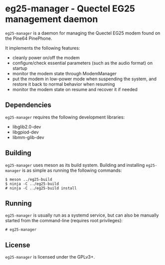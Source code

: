 # eg25-manager - Quectel EG25 management daemon

`eg25-manager` is a daemon for managing the Quectel EG25 modem found on the
Pine64 PinePhone.

It implements the following features:
  * cleanly power on/off the modem
  * configure/check essential parameters (such as the audio format) on startup
  * monitor the modem state through ModemManager
  * put the modem in low-power mode when suspending the system, and restore it
    back to normal behavior when resuming
  * monitor the modem state on resume and recover it if needed

## Dependencies

`eg25-manager` requires the following development libraries:
- libglib2.0-dev
- libgpiod-dev
- libmm-glib-dev

## Building

`eg25-manager` uses meson as its build system. Building and installing
`eg25-manager` is as simple as running the following commands:

```
$ meson ../eg25-build
$ ninja -C ../eg25-build
# ninja -C ../eg25-build install
```

## Running

`eg25-manager` is usually run as a systemd service, but can also be
manually started from the command-line (requires root privileges):

```
# eg25-manager
```

## License

`eg25-manager` is licensed under the GPLv3+.
